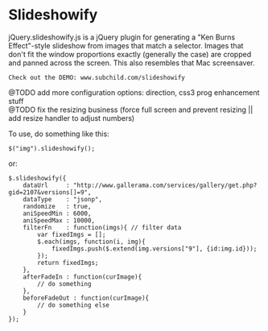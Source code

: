 # Slideshowify 

jQuery.slideshowify.js is a jQuery plugin for generating a "Ken Burns Effect"-style slideshow from 
images that match a selector.  Images that don't fit the window proportions exactly (generally
the case) are cropped and panned across the screen. This also resembles that Mac screensaver.

	Check out the DEMO: www.subchild.com/slideshowify

@TODO add more configuration options: direction, css3 prog enhancement stuff  
@TODO fix the resizing business (force full screen and prevent resizing || add resize handler to adjust numbers)

To use, do something like this:

	$("img").slideshowify();

or:
	
	$.slideshowify({
		dataUrl     : "http://www.gallerama.com/services/gallery/get.php?gid=2107&versions[]=9",
		dataType    : "jsonp",
		randomize   : true,
		aniSpeedMin : 6000,
		aniSpeedMax : 10000,
		filterFn    : function(imgs){ // filter data
			var fixedImgs = [];
			$.each(imgs, function(i, img){
				fixedImgs.push($.extend(img.versions["9"], {id:img.id}));
			});
			return fixedImgs;
		},
		afterFadeIn : function(curImage){
			// do something
		},
		beforeFadeOut : function(curImage){
			// do something else
		}
	});
